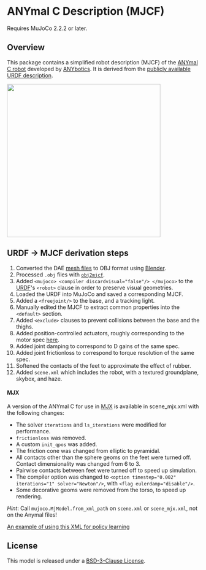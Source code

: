 # ANYmal C Description (MJCF)

Requires MuJoCo 2.2.2 or later.

## Overview

This package contains a simplified robot description (MJCF) of the [ANYmal C
robot](https://www.anybotics.com/anymal) developed by
[ANYbotics](https://www.anybotics.com). It is derived from the [publicly
available URDF
description](https://github.com/ANYbotics/anymal_c_simple_description).

<p float="left">
  <img src="anymal_c.png" width="400">
</p>

## URDF → MJCF derivation steps

1. Converted the DAE [mesh
   files](https://github.com/ANYbotics/anymal_c_simple_description/tree/master/meshes)
   to OBJ format using [Blender](https://www.blender.org/).
2. Processed `.obj` files with [`obj2mjcf`](https://github.com/kevinzakka/obj2mjcf).
3. Added `<mujoco> <compiler discardvisual="false"/> </mujoco>` to the
   [URDF](https://github.com/ANYbotics/anymal_b_simple_description/blob/master/urdf/anymal.urdf)'s
   `<robot>` clause in order to preserve visual geometries.
4. Loaded the URDF into MuJoCo and saved a corresponding MJCF.
5. Added a `<freejoint/>` to the base, and a tracking light.
6. Manually edited the MJCF to extract common properties into the `<default>` section.
7. Added `<exclude>` clauses to prevent collisions between the base and the thighs.
8. Added position-controlled actuators, roughly corresponding to the motor spec
   [here](https://doi.org/10.1080/01691864.2017.1378591).
9. Added joint damping to correspond to D gains of the same spec.
10. Added joint frictionloss to correspond to torque resolution of the same spec.
11. Softened the contacts of the feet to approximate the effect of rubber.
12. Added `scene.xml` which includes the robot, with a textured groundplane, skybox, and haze.

#### MJX

A version of the ANYmal C for use in [MJX](https://mujoco.readthedocs.io/en/stable/mjx.html) is available in scene_mjx.xml with the following changes:

* The solver `iterations` and `ls_iterations` were modified for performance.
* `frictionloss` was removed.
* A custom `init_qpos` was added.
* The friction cone was changed from elliptic to pyramidal.
* All contacts other than the sphere geoms on the feet were turned off. Contact dimensionality was changed from 6 to 3.
* Pairwise contacts between feet were turned off to speed up simulation.
* The compiler option was changed to `<option timestep="0.002" iterations="1" solver="Newton"/>`, with `<flag eulerdamp="disable"/>`.
* Some decorative geoms were removed from the torso, to speed up rendering.

*Hint*: Call `mujoco.MjModel.from_xml_path` on `scene.xml` or `scene_mjx.xml`, not on the Anymal files!

[An example of using this XML for policy learning](https://github.com/google-deepmind/mujoco/blob/main/mjx/training_apg.ipynb)

## License

This model is released under a [BSD-3-Clause License](LICENSE).
